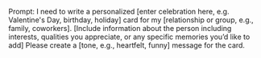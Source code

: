 Prompt: I need to write a personalized [enter celebration here, e.g. Valentine's Day, birthday, holiday] card for my [relationship or group, e.g., family, coworkers]. [Include information about the person including interests, qualities you appreciate, or any specific memories you’d like to add] Please create a [tone, e.g., heartfelt, funny] message for the card.